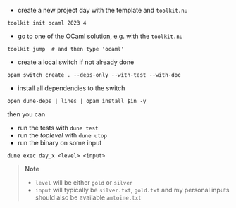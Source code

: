 - create a new project day with the template and `toolkit.nu`
```nushell
toolkit init ocaml 2023 4
```
- go to one of the OCaml solution, e.g. with the `toolkit.nu`
```nushell
toolkit jump  # and then type 'ocaml'
```
- create a local switch if not already done
```nushell
opam switch create . --deps-only --with-test --with-doc
```
- install all dependencies to the switch
```nushell
open dune-deps | lines | opam install $in -y
```

then you can
- run the tests with `dune test`
- run the _toplevel_ with `dune utop`
- run the binary on some input
```nushell
dune exec day_x <level> <input>
```
> **Note**
> - `level` will be either `gold` or `silver`
> - `input` will typically be `silver.txt`, `gold.txt` and my personal inputs should also be available `amtoine.txt`
